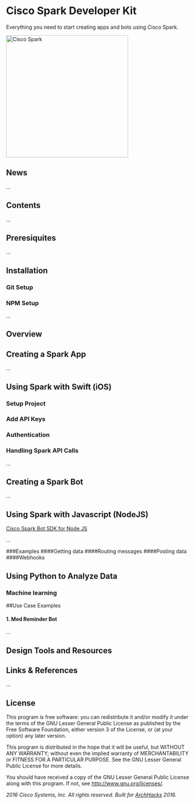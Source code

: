 # Cisco Spark Developer Kit
Everything you need to start creating apps and bots using Cisco Spark. 

<img src="https://boulder.startupweek.co/wp-content/uploads/sites/23/2016/05/Spark-Logo-bsw.png" alt="Cisco Spark" width=" 333px"/>

## News

...

## Contents 

...

## Preresiquites

...

## Installation

### Git Setup

### NPM Setup

...

## Overview

## Creating a Spark App 

...

## Using Spark with Swift (iOS) 

### Setup Project

### Add API Keys

### Authentication

### Handling Spark API Calls

...

## Creating a Spark Bot

...

## Using Spark with Javascript (NodeJS)
[Cisco Spark Bot SDK for Node JS](https://github.com/nmarus/flint)

...

###Examples
####Getting data
####Routing messages
####Posting data
####Webhooks

## Using Python to Analyze Data
### Machine learning

##Use Case Examples
#### 1. Med Reminder Bot
...

## Design Tools and Resources

## Links & References
...

## License

This program is free software: you can redistribute it and/or modify it under the terms of the GNU Lesser General Public License as published by the Free Software Foundation, either version 3 of the License, or (at your option) any later version.

This program is distributed in the hope that it will be useful, but WITHOUT ANY WARRANTY; without even the implied warranty of MERCHANTABILITY or FITNESS FOR A PARTICULAR PURPOSE. See the GNU Lesser General Public License for more details.

You should have received a copy of the GNU Lesser General Public License along with this program. If not, see http://www.gnu.org/licenses/.

*2016 Cisco Systems, Inc. All rights reserved. Built for [ArchHacks](https://archhacks.io) 2016.*
